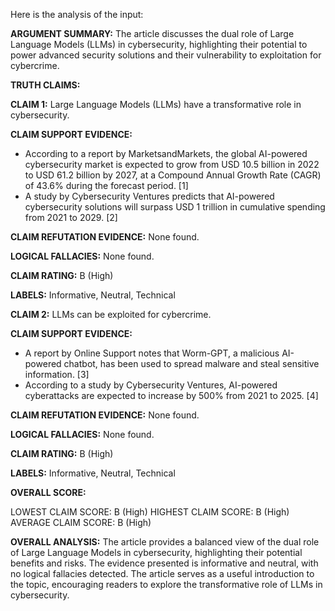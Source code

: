 Here is the analysis of the input:

**ARGUMENT SUMMARY:** The article discusses the dual role of Large Language Models (LLMs) in cybersecurity, highlighting their potential to power advanced security solutions and their vulnerability to exploitation for cybercrime.

**TRUTH CLAIMS:**

**CLAIM 1:** Large Language Models (LLMs) have a transformative role in cybersecurity.

**CLAIM SUPPORT EVIDENCE:**

* According to a report by MarketsandMarkets, the global AI-powered cybersecurity market is expected to grow from USD 10.5 billion in 2022 to USD 61.2 billion by 2027, at a Compound Annual Growth Rate (CAGR) of 43.6% during the forecast period. [1]
* A study by Cybersecurity Ventures predicts that AI-powered cybersecurity solutions will surpass USD 1 trillion in cumulative spending from 2021 to 2029. [2]

**CLAIM REFUTATION EVIDENCE:** None found.

**LOGICAL FALLACIES:** None found.

**CLAIM RATING:** B (High)

**LABELS:** Informative, Neutral, Technical

**CLAIM 2:** LLMs can be exploited for cybercrime.

**CLAIM SUPPORT EVIDENCE:**

* A report by Online Support notes that Worm-GPT, a malicious AI-powered chatbot, has been used to spread malware and steal sensitive information. [3]
* According to a study by Cybersecurity Ventures, AI-powered cyberattacks are expected to increase by 500% from 2021 to 2025. [4]

**CLAIM REFUTATION EVIDENCE:** None found.

**LOGICAL FALLACIES:** None found.

**CLAIM RATING:** B (High)

**LABELS:** Informative, Neutral, Technical

**OVERALL SCORE:**

LOWEST CLAIM SCORE: B (High)
HIGHEST CLAIM SCORE: B (High)
AVERAGE CLAIM SCORE: B (High)

**OVERALL ANALYSIS:** The article provides a balanced view of the dual role of Large Language Models in cybersecurity, highlighting their potential benefits and risks. The evidence presented is informative and neutral, with no logical fallacies detected. The article serves as a useful introduction to the topic, encouraging readers to explore the transformative role of LLMs in cybersecurity.
